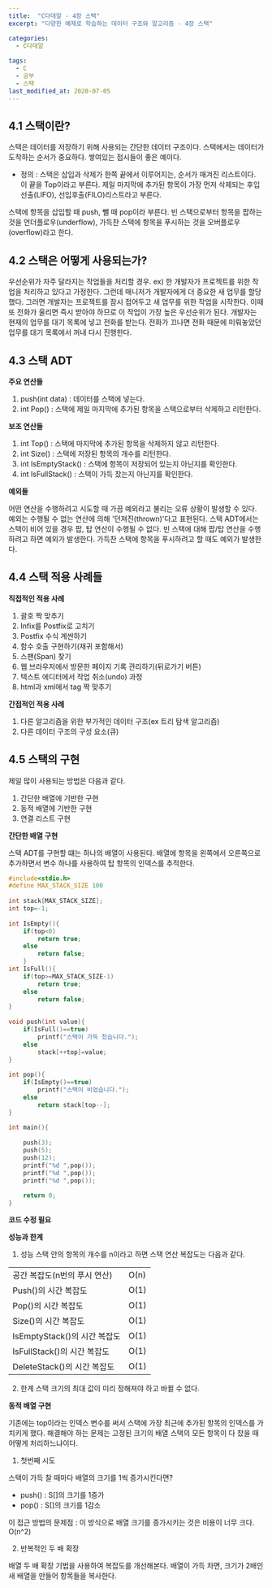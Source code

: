 ```yaml
---
title:  "C다데알 - 4장 스택"
excerpt: "다양한 예제로 학습하는 데이터 구조와 알고리즘 - 4장 스택"

categories:
  - C다데알
  
tags:
  - C
  - 공부
  - 스택
last_modified_at: 2020-07-05
---
```


## 4.1 스택이란?

스택은 데이터를 저장하기 위해 사용되는 간단한 데이터 구조이다. 스택에서는 데이터가 도착하는 순서가 중요하다. 쌓여있는 접시들이 좋은 예이다.

* 정의 : 스택은 삽입과 삭제가 한쪽 끝에서 이루어지는, 순서가 매겨진 리스트이다. 이 끝을 Top이라고 부른다. 제일 마지막에 추가된 항목이 가장 먼저 삭제되는 후입선출(LIFO), 선입후출(FILO)리스트라고 부른다.

스택에 항목을 삽입할 때 push, 뺄 때 pop이라 부른다. 빈 스택으로부터 항목을 팝하는 것을 언더플로우(underflow), 가득찬 스택에 항목을 푸시하는 것을 오버플로우(overflow)라고 한다.

## 4.2 스택은 어떻게 사용되는가?

우선순위가 자주 달라지는 작업들을 처리할 경우. ex) 한 개발자가 프로젝트를 위한 작업을 처리하고 있다고 가정한다. 그런데 매니저가 개발자에게 더 중요한 새 업무를 할당했다. 그러면 개발자는 프로젝트를 잠시 접어두고 새 업무를 위한 작업을 시작한다. 이때 또 전화가 울리면 즉시 받아야 하므로 이 작업이 가장 높은 우선순위가 된다. 개발자는 현재의 업무를 대기 목록에 넣고 전화를 받는다. 전화가 끄나면 전화 때문에 미뤄놓았던 업무를 대기 목록에서 꺼내 다시 진행한다.

## 4.3 스택 ADT

**주요 연산들**

1. push(int data) : 데이터를 스택에 넣는다.
2. int Pop() : 스택에 제일 마지막에 추가된 항목을 스택으로부터 삭제하고 리턴한다.

**보조 연산들**

1. int Top() : 스택에 마지막에 추가된 항목을 삭제하지 않고 리턴한다.
2. int Size() : 스택에 저장된 항목의 개수를 리턴한다.
3. int IsEmptyStack() : 스택에 항목이 저장되어 있는지 아닌지를 확인한다.
4. int IsFullStack() : 스택이 가득 찼는지 아닌지를 확인한다.

**예외들**

어떤 연산을 수행하려고 시도할 때 가끔 예외라고 불리는 오류 상황이 발생할 수 있다. 예외는 수행될 수 없는 연산에 의해 '던져진(thrown)'다고 표현된다.
스택 ADT에서는 스택이 비어 있을 경우 팝, 탑 연산이 수행될 수 없다. 빈 스택에 대해 팝/탑 연산을 수행하려고 하면 예외가 발생한다. 가득찬 스택에 항목을 푸시하려고 할 때도 예외가 발생한다.

## 4.4 스택 적용 사례들

**직접적인 적용 사례**

1. 괄호 짝 맞추기
2. Infix를 Postfix로 고치기
3. Postfix 수식 계싼하기
4. 함수 호출 구현하기(재귀 포함해서)
5. 스팬(Span) 찾기
6. 웹 브라우저에서 방문한 페이지 기록 관리하기(뒤로가기 버튼)
7. 텍스트 에디터에서 작업 취소(undo) 과정
8. html과 xml에서 tag 짝 맞추기

**간접적인 적용 사례**

1. 다른 알고리즘을 위한 부가적인 데이터 구조(ex 트리 탐색 알고리즘)
2. 다른 데이터 구조의 구성 요소(큐)

## 4.5 스택의 구현

제일 많이 사용되는 방법은 다음과 같다.

1. 간단한 배열에 기반한 구현
2. 동적 배열에 기반한 구현
3. 연결 리스트 구현

**간단한 배열 구현**

스택 ADT를 구현할 떄는 하나의 배열이 사용된다. 배열에 항목을 왼쪽에서 오른쪽으로 추가하면서 변수 하나를 사용하여 탑 항목의 인덱스를 추적한다.

```C
#include<stdio.h>
#define MAX_STACK_SIZE 100
 
int stack[MAX_STACK_SIZE];
int top=-1;
 
int IsEmpty(){
    if(top<0)
        return true;
    else
        return false;
    }
int IsFull(){
    if(top>=MAX_STACK_SIZE-1)
        return true;
    else
        return false;
}
 
void push(int value){
    if(IsFull()==true)
        printf("스택이 가득 찼습니다.");
    else
        stack[++top]=value; 
}
 
int pop(){
    if(IsEmpty()==true)
        printf("스택이 비었습니다.");
    else 
        return stack[top--];
}
 
int main(){
    
    push(3);
    push(5);
    push(12);
    printf("%d ",pop());
    printf("%d ",pop());
    printf("%d ",pop());
 
    return 0;
}
```

**코드 수정 필요**

**성능과 한계**

1. 성능 
스택 안의 항목의 개수를 n이라고 하면 스택 연산 복잡도는 다음과 같다.

|||
|-|-|
|공간 복잡도(n번의 푸시 연산)|O(n)|
|Push()의 시간 복잡도|O(1)|
|Pop()의 시간 복잡도|O(1)|
|Size()의 시간 복잡도|O(1)|
|IsEmptyStack()의 시간 복잡도|O(1)|
|IsFullStack()의 시간 복잡도|O(1)|
|DeleteStack()의 시간 복잡도|O(1)|

2. 한계
스택 크기의 최대 값이 미리 정해져야 하고 바뀔 수 없다.

**동적 배열 구현**

기존에는 top이라는 인덱스 변수를 써서 스택에 가장 최근에 추가된 항목의 인덱스를 가치키게 했다. 해결해야 하는 문제는 고정된 크기의 배열 스택의 모든 항목이 다 찼을 때 어떻게 처리하느냐이다.

1. 첫번째 시도

스택이 가득 찰 때마다 배열의 크기를 1씩 증가시킨다면?

* push() : S[]의 크기를 1증가
* pop() : S[]의 크기를 1감소

이 접근 방법의 문제점 : 이 방식으로 배열 크기를 증가시키는 것은 비용이 너무 크다. O(n^2)

2. 반복적인 두 배 확장

배열 두 배 확장 기법을 사용하여 복잡도를 개선해본다. 배열이 가득 차면, 크기가 2배인 새 배열을 만들어 항목들을 복사한다. 
